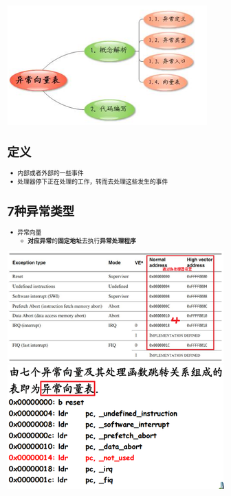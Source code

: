 ![](../photo/Pasted%20image%2020230423132319.png)
# 定义
- 内部或者外部的一些事件
- 处理器停下正在处理的工作，转而去处理这些发生的事件

# 7种异常类型
- 异常向量
	- **对应异常**的**固定地址**去执行**异常处理程序**

![](../photo/Pasted%20image%2020230423145233.png)
![](../photo/Pasted%20image%2020230423145422.png)